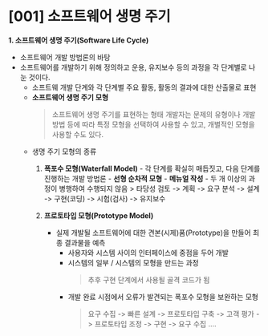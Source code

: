 # [001] 소프트웨어 생명 주기

**1. 소프트웨어 생명 주기(Software Life Cycle)**
- 소프트웨어 개발 방법론의 바탕
- 소프트웨어를 개발하기 위해 정의하고 운용, 유지보수 등의 과정을
각 단계별로 나눈 것이다.
	- 소프트웨 개발 단계와 각 단계별 주요 활동, 활동의 결과에 대한 산출물로 표현
	- **소프트웨어 생명 주기 모형**
		> 소프트웨어 생명 주기를 표현하는 형태
		> 개발자는 문제의 유형이나 개발 방법 등에 따라 특정 모형을 선택하여 사용할 수 있고, 개별적인 모형을 사용할 수도 있다.
	- 생명 주기 모형의 종류
  		1. **폭포수 모형(Waterfall Model)**
    			- 각 단계를 확실히 매듭짓고, 다음 단계를 진행하는 개발 방법론
      			- **선형 순차적 모형**
      			- **메뉴얼 작성**
      			- 두 개 이상의 과정이 병행하여 수행되지 않음
        			> 타당성 검토 -> 계획 -> 요구 분석 -> 설계 -> 구현(코딩) -> 시험(검사) -> 유지보수
  		2. **프로토타입 모형(Prototype Model)**
		
			- 실제 개발될 소프트웨어에 대한 견본(시제)품(Prototype)을 만들어 최종 결과물을 예측
      			- 사용자와 시스템 사이의 인터페이스에 중점을 두어 개발
      			- 시스템의 일부 / 시스템의 모형을 만드는 과정
        			> 추후 구현 단계에서 사용될 골격 코드가 됨
      			- 개발 완료 시점에서 오류가 발견되는 폭포수 모형을 보완하는 모형
        			> 요구 수집 -> 빠른 설계 -> 프로토타입 구축 -> 고객 평가 -> 프로토타입 조정 -> 구현 -> 요구 수집 ....
